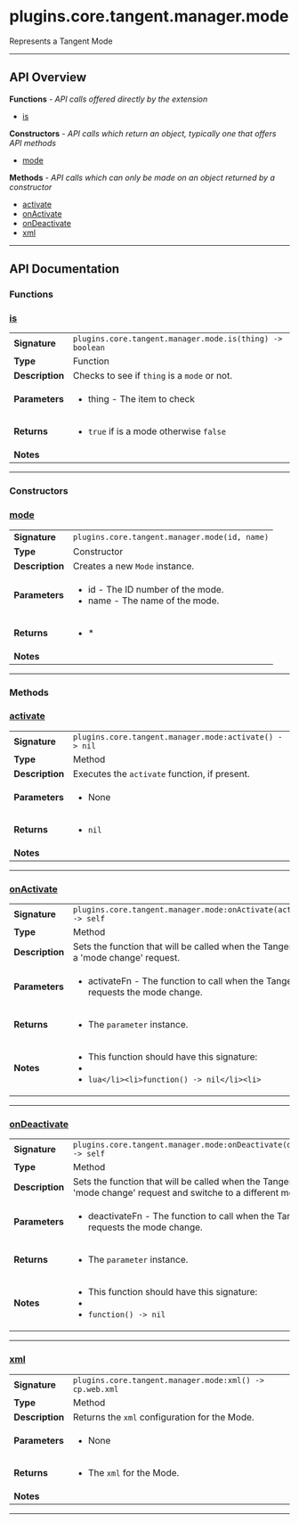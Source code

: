 # plugins.core.tangent.manager.mode

Represents a Tangent Mode

---

## API Overview
**Functions** - _API calls offered directly by the extension_
 * [is](#is)

**Constructors** - _API calls which return an object, typically one that offers API methods_
 * [mode](#mode)

**Methods** - _API calls which can only be made on an object returned by a constructor_
 * [activate](#activate)
 * [onActivate](#onactivate)
 * [onDeactivate](#ondeactivate)
 * [xml](#xml)


---

## API Documentation

### Functions


### [is](#is)

|                                             |                                                                                     |
| --------------------------------------------|-------------------------------------------------------------------------------------|
| **Signature**                               | `plugins.core.tangent.manager.mode.is(thing) -> boolean`                                                                    |
| **Type**                                    | Function                                                                     |
| **Description**                             | Checks to see if `thing` is a `mode` or not.                                                                     |
| **Parameters**                              | <ul><li>thing - The item to check</li></ul> |
| **Returns**                                 | <ul><li>`true` if is a mode otherwise `false`</li></ul>          |
| **Notes**                                   | <ul></ul>                |

---
### Constructors


### [mode](#mode)

|                                             |                                                                                     |
| --------------------------------------------|-------------------------------------------------------------------------------------|
| **Signature**                               | `plugins.core.tangent.manager.mode(id, name)`                                                                    |
| **Type**                                    | Constructor                                                                     |
| **Description**                             | Creates a new `Mode` instance.                                                                     |
| **Parameters**                              | <ul><li>id        - The ID number of the mode.</li><li>name      - The name of the mode.</li></ul> |
| **Returns**                                 | <ul><li> *</li></ul>          |
| **Notes**                                   | <ul></ul>                |

---
### Methods


### [activate](#activate)

|                                             |                                                                                     |
| --------------------------------------------|-------------------------------------------------------------------------------------|
| **Signature**                               | `plugins.core.tangent.manager.mode:activate() -> nil`                                                                    |
| **Type**                                    | Method                                                                     |
| **Description**                             | Executes the `activate` function, if present.                                                                     |
| **Parameters**                              | <ul><li>None</li></ul> |
| **Returns**                                 | <ul><li>`nil`</li></ul>          |
| **Notes**                                   | <ul></ul>                |

---

### [onActivate](#onactivate)

|                                             |                                                                                     |
| --------------------------------------------|-------------------------------------------------------------------------------------|
| **Signature**                               | `plugins.core.tangent.manager.mode:onActivate(activateFn) -> self`                                                                    |
| **Type**                                    | Method                                                                     |
| **Description**                             | Sets the function that will be called when the Tangent sends a 'mode change' request.                                                                     |
| **Parameters**                              | <ul><li>activateFn     - The function to call when the Tangent requests the mode change.</li></ul> |
| **Returns**                                 | <ul><li>The `parameter` instance.</li></ul>          |
| **Notes**                                   | <ul><li>This function should have this signature:</li><li></li><li>```lua</li><li>function() -> nil</li><li>```</li></ul>                |

---

### [onDeactivate](#ondeactivate)

|                                             |                                                                                     |
| --------------------------------------------|-------------------------------------------------------------------------------------|
| **Signature**                               | `plugins.core.tangent.manager.mode:onDeactivate(deactivateFn) -> self`                                                                    |
| **Type**                                    | Method                                                                     |
| **Description**                             | Sets the function that will be called when the Tangent sends a 'mode change' request and switche to a different mode.                                                                     |
| **Parameters**                              | <ul><li>deactivateFn     - The function to call when the Tangent requests the mode change.</li></ul> |
| **Returns**                                 | <ul><li>The `parameter` instance.</li></ul>          |
| **Notes**                                   | <ul><li>This function should have this signature:</li><li></li><li>`function() -> nil`</li></ul>                |

---

### [xml](#xml)

|                                             |                                                                                     |
| --------------------------------------------|-------------------------------------------------------------------------------------|
| **Signature**                               | `plugins.core.tangent.manager.mode:xml() -> cp.web.xml`                                                                    |
| **Type**                                    | Method                                                                     |
| **Description**                             | Returns the `xml` configuration for the Mode.                                                                     |
| **Parameters**                              | <ul><li>None</li></ul> |
| **Returns**                                 | <ul><li>The `xml` for the Mode.</li></ul>          |
| **Notes**                                   | <ul></ul>                |

---
